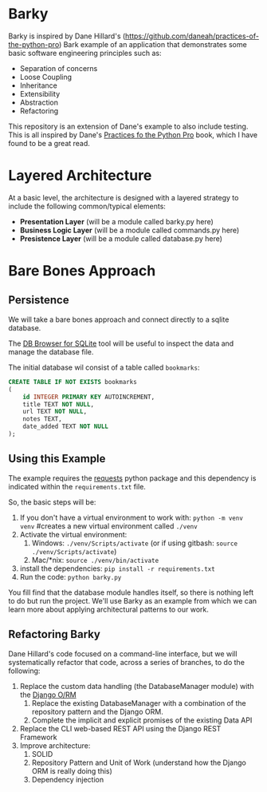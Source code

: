 # Barky 

Barky is inspired by Dane Hillard's (https://github.com/daneah/practices-of-the-python-pro) Bark example of an application that demonstrates some basic software engineering principles such as:

* Separation of concerns
* Loose Coupling
* Inheritance
* Extensibility
* Abstraction
* Refactoring

This repository is an extension of Dane's example to also include testing.  This is all inspired by Dane's [Practices fo the Python Pro](https://www.manning.com/books/practices-of-the-python-pro) book, which I have found to be a great read.

# Layered Architecture

At a basic level, the architecture is designed with a layered strategy to include the following common/typical elements:

* **Presentation Layer** (will be a module called barky.py here)
* **Business Logic Layer** (will be a module called commands.py here)
* **Presistence Layer** (will be a module called database.py here)

# Bare Bones Approach

## Persistence
We will take a bare bones approach and connect directly to a sqlite database.

The [DB Browser for SQLite](https://sqlitebrowser.org/) tool will be useful to inspect the data and manage the database file.

The initial database wil consist of a table called `bookmarks`:

``` sql
CREATE TABLE IF NOT EXISTS bookmarks
(
    id INTEGER PRIMARY KEY AUTOINCREMENT,
    title TEXT NOT NULL,
    url TEXT NOT NULL,
    notes TEXT,
    date_added TEXT NOT NULL
);
```

## Using this Example
The example requires the [requests](https://docs.python-requests.org/en/latest/index.html) python package and this dependency is indicated within the `requirements.txt` file.

So, the basic steps will be:
1. If you don't have a virtual environment to work with: `python -m venv venv` #creates a new virtual environment called `./venv`
2. Activate the virtual environment:
    1. Windows: `./venv/Scripts/activate` (or if using gitbash: `source ./venv/Scripts/activate`)
    2. Mac/*nix: `source ./venv/bin/activate`
3. install the dependencies: `pip install -r requirements.txt`
4. Run the code: `python barky.py`

You fill find that the database module handles itself, so there is nothing left to do but run the project.  We'll use Barky as an example from which we can learn more about applying architectural patterns to our work.

## Refactoring Barky
Dane Hillard's code focused on a command-line interface, but we will systematically refactor that code, across a series of branches, to do the following:

1. Replace the custom data handling (the DatabaseManager module) with the [Django O/RM](https://docs.djangoproject.com/en/5.0/topics/db/queries/)
    1. Replace the existing DatabaseManager with a combination of the repository pattern and the Django ORM.
    1. Complete the implicit and explicit promises of the existing Data API 
2. Replace the CLI web-based REST API using the Django REST Framework
3. Improve architecture:
    1. SOLID
    2. Repository Pattern and Unit of Work (understand how the Django ORM is really doing this)
    3. Dependency injection